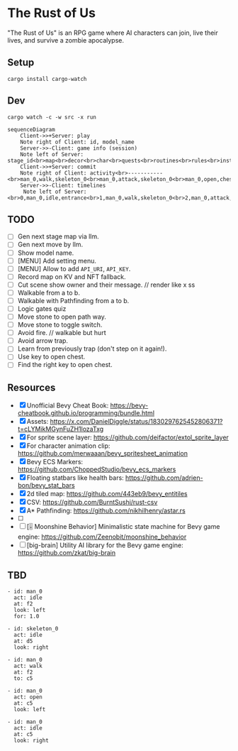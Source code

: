 # The Rust of Us

"The Rust of Us" is an RPG game where AI characters can join, live their lives, and survive a zombie apocalypse.

## Setup

```
cargo install cargo-watch
```

## Dev

```
cargo watch -c -w src -x run
```

```mermaid
sequenceDiagram
    Client->>+Server: play
    Note right of Client: id, model_name
    Server->>-Client: game info (session)
    Note left of Server:  stage_id<br>map<br>decor<br>char<br>quests<br>routines<br>rules<br>instructions
    Client->>+Server: commit
    Note right of Client: activity<br>-----------<br>man_0,walk,skeleton_0<br>man_0,attack,skeleton_0<br>man_0,open,chest_0<br>man_0,open,gate_0
    Server->>-Client: timelines
     Note left of Server: <br>0,man_0,idle,entrance<br>1,man_0,walk,skeleton_0<br>2,man_0,attack,skeleton_0<br>3,skeleton_0,hurt<br>4,skeleton_0,attack<br>5,man_0,hurt<br>6,man_0,attack,skeleton_0<br>7,skeleton_0,die<br>8,man_0,walk,chest_0<br>9,man_0,open,chest_0<br>10,man_0,walk,exit<br>11,man_0,open,gate_1
```

## TODO

- [ ] Gen next stage map via llm.
- [ ] Gen next move by llm.
- [ ] Show model name.
- [ ] [MENU] Add setting menu.
- [ ] [MENU] Allow to add `API_URI`, `API_KEY`.
- [ ] Record map on KV and NFT fallback.
- [ ] Cut scene show owner and their message. // render like x ss
- [ ] Walkable from a to b.
- [ ] Walkable with Pathfinding from a to b.
- [ ] Logic gates quiz
- [ ] Move stone to open path way.
- [ ] Move stone to toggle switch.
- [ ] Avoid fire. // walkable but hurt
- [ ] Avoid arrow trap.
- [ ] Learn from previously trap (don't step on it again!).
- [ ] Use key to open chest.
- [ ] Find the right key to open chest.

## Resources

- [x] Unofficial Bevy Cheat Book: https://bevy-cheatbook.github.io/programming/bundle.html
- [x] Assets: https://x.com/DanielDiggle/status/1830297625452806371?t=cLYMikMGynFuZH1lozaTxg
- [x] For sprite scene layer: https://github.com/deifactor/extol_sprite_layer
- [x] For character animation clip: https://github.com/merwaaan/bevy_spritesheet_animation
- [x] Bevy ECS Markers: https://github.com/ChoppedStudio/bevy_ecs_markers
- [x] Floating statbars like health bars: https://github.com/adrien-bon/bevy_stat_bars
- [x] 2d tiled map: https://github.com/443eb9/bevy_entitiles
- [x] CSV: https://github.com/BurntSushi/rust-csv
- [x] A\* Pathfinding: https://github.com/nikhilhenry/astar.rs
- [ ] [🍃 Bevy Tweening]: https://github.com/djeedai/bevy_tweening
- [ ] [🎚️ Moonshine Behavior] Minimalistic state machine for Bevy game engine: https://github.com/Zeenobit/moonshine_behavior
- [ ] [big-brain] Utility AI library for the Bevy game engine: https://github.com/zkat/big-brain

## TBD

```
- id: man_0
  act: idle
  at: f2
  look: left
  for: 1.0

- id: skeleton_0
  act: idle
  at: d5
  look: right

- id: man_0
  act: walk
  at: f2
  to: c5

- id: man_0
  act: open
  at: c5
  look: left

- id: man_0
  act: idle
  at: c5
  look: right
```
